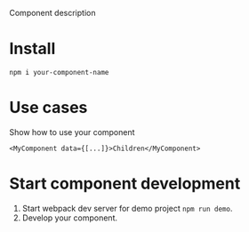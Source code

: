 Component description

# Install
```
npm i your-component-name
```

# Use cases
Show how to use your component
```
<MyComponent data={[...]}>Children</MyComponent>
```

# Start component development
1. Start webpack dev server for demo project `npm run demo`.
2. Develop your component.
